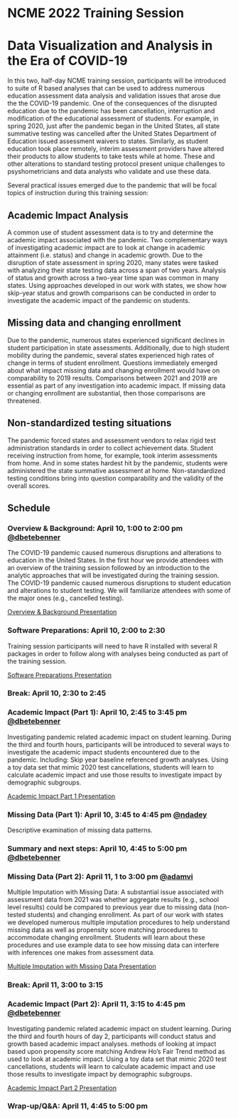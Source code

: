 
# NCME 2022 Training Session

# Data Visualization and Analysis in the Era of COVID-19

In this two, half-day NCME training session, participants will be introduced to suite of R based analyses that can be used to
address numerous education assessment data analysis and validation issues that arose due the the COVID-19 pandemic. One of the
consequences of the disrupted education due to the pandemic has been cancellation, interruption and modification of the
educational assessment of students. For example, in spring 2020, just after the pandemic began in the United States, all
state summative testing was cancelled after the United States Department of Education issued assessment waivers to states.
Similarly, as student education took place remotely, interim assessment providers have altered their products to allow students
to take tests while at home. These and other alterations to standard testing protocol present unique challenges to psyshometricians
and data analysts who validate and use these data.

Several practical issues emerged due to the pandemic that will be focal topics of instruction during this training session:

## Academic Impact Analysis

A common use of student assessment data is to try and determine the academic impact associated with the pandemic. Two complementary
ways of investigating academic impact are to look at change in academic attainment (i.e. status) and change in academic growth.
Due to the disruption of state assessment in spring 2020, many states were tasked with analyzing their state testing data across
a span of two years. Analysis of status and growth across a two-year time span was common in many states. Using approaches developed in
our work with states, we show how skip-year status and growth comparisons can be conducted in order to investigate the academic impact of
the pandemic on students.

## Missing data and changing enrollment

Due to the pandemic, numerous states experienced significant declines in student participation in state assessments. Additionally, due
to high student mobility during the pandemic, several states experienced high rates of change in terms of student enrollment.
Questions immediately emerged about what impact missing data and changing enrollment would have on comparability to 2019 results.
Comparisons between 2021 and 2019 are essential as part of any investigation into academic impact. If missing data or changing
enrollment are substantial, then those comparisons are threatened.

## Non-standardized testing situations

The pandemic forced states and assessment vendors to relax rigid test administration standards in order to collect achievement data.
Student receiving instruction from home, for example, took interim assessments from home. And in some states hardest hit by the
pandemic, students were administered the state summative assessment at home. Non-standardized testing conditions bring into question
comparability and the validity of the overall scores.

## Schedule

### Overview & Background: April 10, 1:00 to 2:00 pm [@dbetebenner](https://github.com/dbetebenner)

The COVID-19 pandemic caused numerous disruptions and alterations to education in the United States. In the first hour we provide attendees with an
overview of the training session followed by an introduction to the analytic approaches that will be investigated during the training session.
The COVID-19 pandemic caused numerous disruptions to student education and alterations to student testing. We will familiarize attendees with
some of the major ones (e.g., cancelled testing).

[Overview & Background Presentation](https://centerforassessment.github.io/NCME_2022_Training_Session/articles/presentations/Overview_and_Background.html)

### Software Preparations: April 10, 2:00 to 2:30

Training session participants will need to have R installed with several R packages in order to follow along with analyses being conducted as part of
the training session.

[Software Preparations Presentation](https://centerforassessment.github.io/NCME_2022_Training_Session/articles/presentations/Software_Preparations.html)

### Break: April 10, 2:30 to 2:45

### Academic Impact (Part 1): April 10, 2:45 to 3:45 pm [@dbetebenner](https://github.com/dbetebenner)

Investigating pandemic related academic impact on student learning. During the third and fourth hours, participants will be introduced to several ways
to investigate the academic impact students encountered due to the pandemic. Including: Skip year baseline referenced growth analyses.
Using a toy data set that mimic 2020 test cancellations, students will learn to calculate academic impact and use those results to investigate impact by
demographic subgroups.

[Academic Impact Part 1 Presentation](https://centerforassessment.github.io/NCME_2022_Training_Session/articles/presentations/Academic_Impact_Part_1.html)

### Missing Data (Part 1): April 10, 3:45 to 4:45 pm [@ndadey](https://github.com/ndadey)

Descriptive examination of missing data patterns.

### Summary and next steps: April 10, 4:45 to 5:00 pm [@dbetebenner](https://github.com/dbetebenner)


### Missing Data (Part 2): April 11, 1 to 3:00 pm [@adamvi](https://github.com/adamviAdam)

Multiple Imputation with Missing Data: A substantial issue associated with assessment data from 2021 was whether aggregate results
(e.g., school level results) could be compared to previous year due to missing data (non-tested students) and changing enrollment. As part of
our work with states we developed numerous multiple imputation procedures to help understand missing data as well as propensity score matching
procedures to accommodate changing enrollment. Students will learn about these procedures and use example data to see how missing data can
interfere with inferences one makes from assessment data.

[Multiple Imputation with Missing Data Presentation](https://centerforassessment.github.io/NCME_2022_Training_Session/articles/presentations/MI_w_Missing_Data.html)

### Break: April 11, 3:00 to 3:15

### Academic Impact (Part 2): April 11, 3:15 to 4:45 pm [@dbetebenner](https://github.com/dbetebenner)

Investigating pandemic related academic impact on student learning. During the third and fourth hours of day 2, participants will conduct
status and growth based academic impact analyses.
 methods of looking at impact based upon propensity score matching Andrew Ho’s Fair Trend method as used to look at academic impact.
Using a toy data set that mimic 2020 test cancellations, students will learn to calculate academic impact and use those results to investigate impact by
demographic subgroups.

[Academic Impact Part 2 Presentation](https://centerforassessment.github.io/NCME_2022_Training_Session/articles/presentations/Academic_Impact_Part_2.html)

### Wrap-up/Q&A: April 11, 4:45 to 5:00 pm
